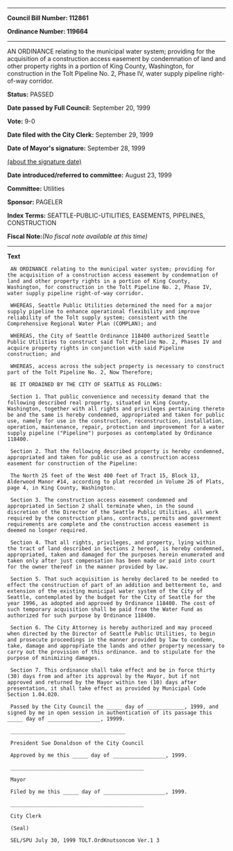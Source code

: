 

********

**Council Bill Number: 112861**
   
**Ordinance Number: 119664**
********

 AN ORDINANCE relating to the municipal water system; providing for the acquisition of a construction access easement by condemnation of land and other property rights in a portion of King County, Washington, for construction in the Tolt Pipeline No. 2, Phase IV, water supply pipeline right-of-way corridor.

**Status:** PASSED
   
**Date passed by Full Council:** September 20, 1999
   
**Vote:** 9-0
   
**Date filed with the City Clerk:** September 29, 1999
   
**Date of Mayor's signature:** September 28, 1999
   
[(about the signature date)](/~public/approvaldate.htm)
   
   
   
**Date introduced/referred to committee:** August 23, 1999
   
**Committee:** Utilities
   
**Sponsor:** PAGELER
   
   
**Index Terms:** SEATTLE-PUBLIC-UTILITIES, EASEMENTS, PIPELINES, CONSTRUCTION

**Fiscal Note:**_(No fiscal note available at this time)_

********

**Text**
   
```
 AN ORDINANCE relating to the municipal water system; providing for the acquisition of a construction access easement by condemnation of land and other property rights in a portion of King County, Washington, for construction in the Tolt Pipeline No. 2, Phase IV, water supply pipeline right-of-way corridor.

 WHEREAS, Seattle Public Utilities determined the need for a major supply pipeline to enhance operational flexibility and improve reliability of the Tolt supply system; consistent with the Comprehensive Regional Water Plan (COMPLAN); and

 WHEREAS, the City of Seattle Ordinance 118400 authorized Seattle Public Utilities to construct said Tolt Pipeline No. 2, Phases IV and acquire property rights in conjunction with said Pipeline construction; and

 WHEREAS, access across the subject property is necessary to construct part of the Tolt Pipeline No. 2, Now Therefore;

 BE IT ORDAINED BY THE CITY OF SEATTLE AS FOLLOWS:

 Section 1. That public convenience and necessity demand that the following described real property, situated in King County, Washington, together with all rights and privileges pertaining thereto be and the same is hereby condemned, appropriated and taken for public use, namely for use in the construction, reconstruction, installation, operation, maintenance, repair, protection and improvement for a water supply pipeline ("Pipeline") purposes as contemplated by Ordinance 118400.

 Section 2. That the following described property is hereby condemned, appropriated and taken for public use as a construction access easement for construction of the Pipeline:

 The North 25 feet of the West 400 feet of Tract 15, Block 13, Alderwood Manor #14, according to plat recorded in Volume 26 of Plats, page 4, in King County, Washington.

 Section 3. The construction access easement condemned and appropriated in Section 2 shall terminate when, in the sound discretion of the Director of the Seattle Public Utilities, all work required by the construction plans, contracts, permits and government requirements are complete and the construction access easement is deemed no longer required.

 Section 4. That all rights, privileges, and property, lying within the tract of land described in Sections 2 hereof, is hereby condemned, appropriated, taken and damaged for the purposes herein enumerated and taken only after just compensation has been made or paid into court for the owner thereof in the manner provided by law.

 Section 5. That such acquisition is hereby declared to be needed to effect the construction of part of an addition and betterment to, and extension of the existing municipal water system of the City of Seattle, contemplated by the budget for the City of Seattle for the year 1996, as adopted and approved by Ordinance 118400. The cost of such temporary acquisition shall be paid from the Water Fund as authorized for such purpose by Ordinance 118400.

 Section 6. The City Attorney is hereby authorized and may proceed when directed by the Director of Seattle Public Utilities, to begin and prosecute proceedings in the manner provided by law to condemn, take, damage and appropriate the lands and other property necessary to carry out the provision of this ordinance. and to stipulate for the purpose of minimizing damages.

 Section 7. This ordinance shall take effect and be in force thirty (30) days from and after its approval by the Mayor, but if not approved and returned by the Mayor within ten (10) days after presentation, it shall take effect as provided by Municipal Code Section 1.04.020.

 Passed by the City Council the _____ day of ____________, 1999, and signed by me in open session in authentication of its passage this _____ day of _________________, 19999.

 _____________________________________

 President Sue Donaldson of the City Council

 Approved by me this _____ day of _________________, 1999.

 ___________________________________________

 Mayor

 Filed by me this _____ day of ____________________, 1999.

 ___________________________________________

 City Clerk

 (Seal)

 SEL/SPU July 30, 1999 TOLT.OrdKnutsoncom Ver.1 3

```
